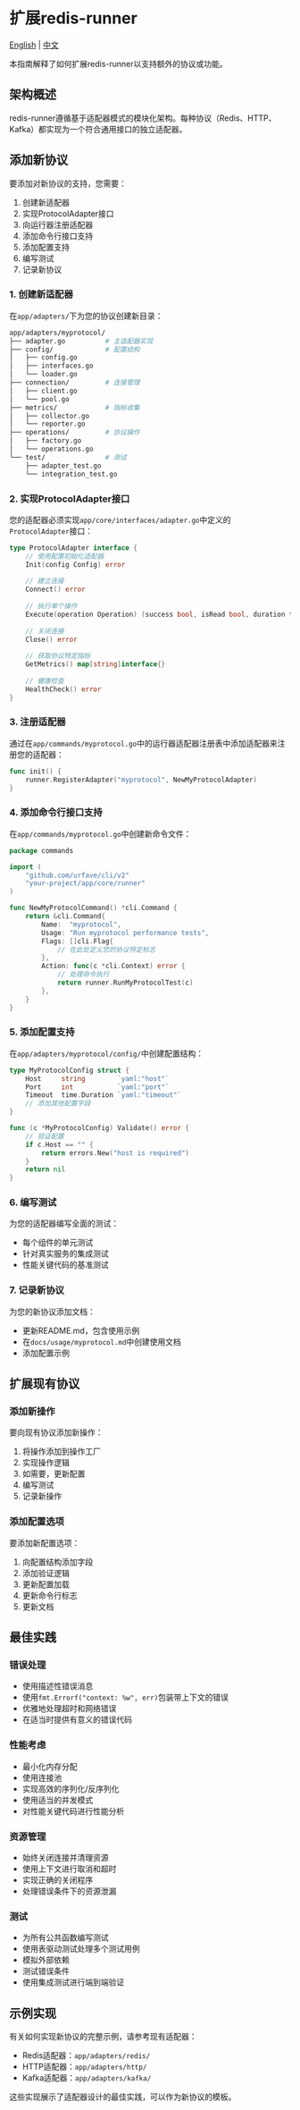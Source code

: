 # 扩展redis-runner

[English](extending.md) | [中文](extending.zh.md)

本指南解释了如何扩展redis-runner以支持额外的协议或功能。

## 架构概述

redis-runner遵循基于适配器模式的模块化架构。每种协议（Redis、HTTP、Kafka）都实现为一个符合通用接口的独立适配器。

## 添加新协议

要添加对新协议的支持，您需要：

1. 创建新适配器
2. 实现ProtocolAdapter接口
3. 向运行器注册适配器
4. 添加命令行接口支持
5. 添加配置支持
6. 编写测试
7. 记录新协议

### 1. 创建新适配器

在`app/adapters/`下为您的协议创建新目录：

```bash
app/adapters/myprotocol/
├── adapter.go          # 主适配器实现
├── config/             # 配置结构
│   ├── config.go
│   ├── interfaces.go
│   └── loader.go
├── connection/         # 连接管理
│   ├── client.go
│   └── pool.go
├── metrics/            # 指标收集
│   ├── collector.go
│   └── reporter.go
├── operations/         # 协议操作
│   ├── factory.go
│   └── operations.go
└── test/               # 测试
    ├── adapter_test.go
    └── integration_test.go
```

### 2. 实现ProtocolAdapter接口

您的适配器必须实现`app/core/interfaces/adapter.go`中定义的`ProtocolAdapter`接口：

```go
type ProtocolAdapter interface {
    // 使用配置初始化适配器
    Init(config Config) error
    
    // 建立连接
    Connect() error
    
    // 执行单个操作
    Execute(operation Operation) (success bool, isRead bool, duration time.Duration, err error)
    
    // 关闭连接
    Close() error
    
    // 获取协议特定指标
    GetMetrics() map[string]interface{}
    
    // 健康检查
    HealthCheck() error
}
```

### 3. 注册适配器

通过在`app/commands/myprotocol.go`中的运行器适配器注册表中添加适配器来注册您的适配器：

```go
func init() {
    runner.RegisterAdapter("myprotocol", NewMyProtocolAdapter)
}
```

### 4. 添加命令行接口支持

在`app/commands/myprotocol.go`中创建新命令文件：

```go
package commands

import (
    "github.com/urfave/cli/v2"
    "your-project/app/core/runner"
)

func NewMyProtocolCommand() *cli.Command {
    return &cli.Command{
        Name:  "myprotocol",
        Usage: "Run myprotocol performance tests",
        Flags: []cli.Flag{
            // 在此处定义您的协议特定标志
        },
        Action: func(c *cli.Context) error {
            // 处理命令执行
            return runner.RunMyProtocolTest(c)
        },
    }
}
```

### 5. 添加配置支持

在`app/adapters/myprotocol/config/`中创建配置结构：

```go
type MyProtocolConfig struct {
    Host     string        `yaml:"host"`
    Port     int           `yaml:"port"`
    Timeout  time.Duration `yaml:"timeout"`
    // 添加其他配置字段
}

func (c *MyProtocolConfig) Validate() error {
    // 验证配置
    if c.Host == "" {
        return errors.New("host is required")
    }
    return nil
}
```

### 6. 编写测试

为您的适配器编写全面的测试：

- 每个组件的单元测试
- 针对真实服务的集成测试
- 性能关键代码的基准测试

### 7. 记录新协议

为您的新协议添加文档：

- 更新README.md，包含使用示例
- 在`docs/usage/myprotocol.md`中创建使用文档
- 添加配置示例

## 扩展现有协议

### 添加新操作

要向现有协议添加新操作：

1. 将操作添加到操作工厂
2. 实现操作逻辑
3. 如需要，更新配置
4. 编写测试
5. 记录新操作

### 添加配置选项

要添加新配置选项：

1. 向配置结构添加字段
2. 添加验证逻辑
3. 更新配置加载
4. 更新命令行标志
5. 更新文档

## 最佳实践

### 错误处理

- 使用描述性错误消息
- 使用`fmt.Errorf("context: %w", err)`包装带上下文的错误
- 优雅地处理超时和网络错误
- 在适当时提供有意义的错误代码

### 性能考虑

- 最小化内存分配
- 使用连接池
- 实现高效的序列化/反序列化
- 使用适当的并发模式
- 对性能关键代码进行性能分析

### 资源管理

- 始终关闭连接并清理资源
- 使用上下文进行取消和超时
- 实现正确的关闭程序
- 处理错误条件下的资源泄漏

### 测试

- 为所有公共函数编写测试
- 使用表驱动测试处理多个测试用例
- 模拟外部依赖
- 测试错误条件
- 使用集成测试进行端到端验证

## 示例实现

有关如何实现新协议的完整示例，请参考现有适配器：

- Redis适配器：`app/adapters/redis/`
- HTTP适配器：`app/adapters/http/`
- Kafka适配器：`app/adapters/kafka/`

这些实现展示了适配器设计的最佳实践，可以作为新协议的模板。